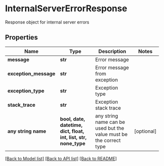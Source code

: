 # InternalServerErrorResponse

Response object for internal server errors

## Properties
Name | Type | Description | Notes
------------ | ------------- | ------------- | -------------
**message** | **str** | Error message | 
**exception_message** | **str** | Error message from exception | 
**exception_type** | **str** | Exception type | 
**stack_trace** | **str** | Exception stack trace | 
**any string name** | **bool, date, datetime, dict, float, int, list, str, none_type** | any string name can be used but the value must be the correct type | [optional]

[[Back to Model list]](../README.md#documentation-for-models) [[Back to API list]](../README.md#documentation-for-api-endpoints) [[Back to README]](../README.md)


